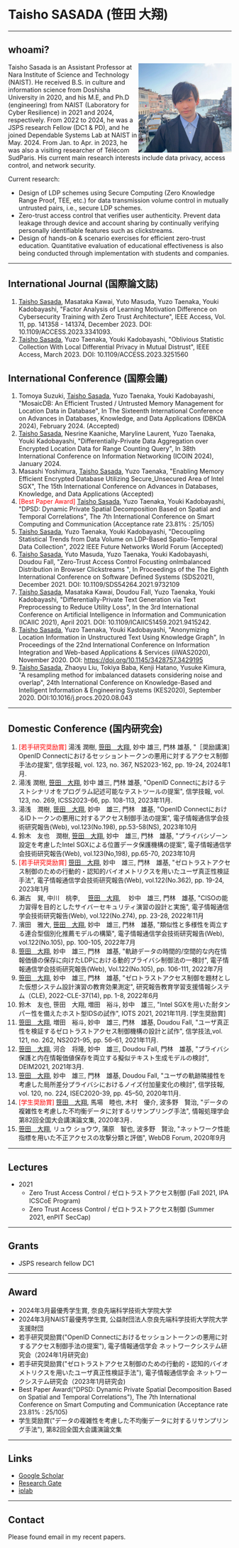 # Taisho SASADA (笹田 大翔)


***


## whoami?
<p><img src="./cv/tsasada.jpg" width="210" align="right" title="Photographed at Venice in Mar. 2023">Taisho Sasada is an Assistant Professor at Nara Institute of Science and Technology (NAIST). He received B.S. in culture and information science from Doshisha University in 2020, and his M.E, and Ph.D (engineering) from NAIST (Laboratory for Cyber Resilience) in 2021 and 2024, respectively. From 2022 to 2024, he was a JSPS research Fellow (DC1 & PD), and he joined Dependable Systems Lab at NAIST in May. 2024. From Jan. to Apr. in 2023, he was also a visiting researcher of Télécom SudParis. His current main research interests include data privacy, access control, and network security.</p>


Current research:
- Design of LDP schemes using Secure Computing (Zero Knowledge Range Proof, TEE, etc.) for data transmission volume control in mutually untrusted pairs, i.e., secure LDP schemes.
- Zero-trust access control that verifies user authenticity. Prevent data leakage through device and account sharing by continually verifying personally identifiable features such as clickstreams.
- Design of hands-on & scenario exercises for efficient zero-trust education. Quantitative evaluation of educational effectiveness is also being conducted through implementation with students and companies.


***


## International Journal (国際論文誌)
1. <u>Taisho Sasada</u>, Masataka Kawai, Yuto Masuda, Yuzo Taenaka, Youki Kadobayashi, "Factor Analysis of Learning Motivation Difference on Cybersecurity Training with Zero Trust Architecture", IEEE Access, Vol. 11, pp. 141358 - 141374, December 2023. DOI: 10.1109/ACCESS.2023.3341093.
2. <u>Taisho Sasada</u>, Yuzo Taenaka, Youki Kadobayashi, "Oblivious Statistic Collection With Local Differential Privacy in Mutual Distrust", IEEE Access, March 2023. DOI: 10.1109/ACCESS.2023.3251560

## International Conference (国際会議)
1. Tomoya Suzuki, <u>Taisho Sasada</u>, Yuzo Taenaka, Youki Kadobayashi, "MosaicDB: An Efficient Trusted / Untrusted Memory Management for Location Data in Database", In The Sixteenth International Conference on Advances in Databases, Knowledge, and Data Applications (DBKDA 2024), February 2024. (Accepted)
2. <u>Taisho Sasada</u>, Nesrine Kaaniche, Maryline Laurent, Yuzo Taenaka, Youki Kadobayashi, "Differentially-Private Data Aggregation over Encrypted Location Data for Range Counting Query", In 38th International Conference on Information Networking (ICOIN 2024), January 2024. 
3. Masashi Yoshimura, <u>Taisho Sasada</u>, Yuzo Taenaka, "Enabling Memory Efficient Encrypted Database Utilizing Secure_Unsecured Area of Intel SGX", The 15th International Conference on Advances in Databases, Knowledge, and Data Applications (Accepted)
4. <span style="color: red; ">[Best Paper Award]</span> <u>Taisho Sasada</u>, Yuzo Taenaka, Youki Kadobayashi, "DPSD: Dynamic Private Spatial Decomposition Based on Spatial and Temporal Correlations", The 7th International Conference on Smart Computing and Communication (Acceptance rate 23.81% : 25/105)
5. <u>Taisho Sasada</u>, Yuzo Taenaka, Youki Kadobayashi, "Decoupling Statistical Trends from Data Volume on LDP-Based Spatio-Temporal Data Collection", 2022 IEEE Future Networks World Forum (Accepted)
6. <u>Taisho Sasada</u>, Yuto Masuda, Yuzo Taenaka, Youki Kadobayashi, Doudou Fall, "Zero-Trust Access Control Focusting onlmbalanced Distribution in Browser Clickstreams ", In Proceedings of the The Eighth International Conference on Software Defined Systems (SDS2021), December 2021. DOI: 10.1109/SDS54264.2021.9732109
7. <u>Taisho Sasada</u>, Masataka Kawai, Doudou Fall, Yuzo Taenaka, Youki Kadobayashi, "Differentially-Private Text Generation via Text Preprocessing to Reduce Utility Loss", In the 3rd International Conference on Artificial Intelligence in Information and Communication (ICAIIC 2021), April 2021. DOI: 10.1109/ICAIIC51459.2021.9415242.
8. <u>Taisho Sasada</u>, Yuzo Taenaka, Youki Kadobayashi, "Anonymizing Location Information in Unstructured Text Using Knowledge Graph", In Proceedings of the 22nd International Conference on Information Integration and Web-based Applications & Services (iiWAS2020), November 2020. DOI: https://doi.org/10.1145/3428757.3429195
9. <u>Taisho Sasada</u>, Zhaoyu Liu, Tokiya Baba, Kenji Hatano, Yusuke Kimura, "A resampling method for imbalanced datasets considering noise and overlap", 24th International Conference on Knowledge-Based and Intelligent Information & Engineering Systems (KES2020), September 2020. DOI:10.1016/j.procs.2020.08.043

***

## Domestic Conference (国内研究会)
1. <span style="color: red; ">[若手研究奨励賞]</span> 湯浅 潤樹,  <u>笹田　大翔</u>, 妙中 雄三, 門林 雄基, "［奨励講演］OpenID Connectにおけるセッショントークンの悪用に対するアクセス制御手法の提案", 信学技報, vol. 123, no. 367, NS2023-162, pp. 19-24, 2024年1月.
2. 湯浅 潤樹,  <u>笹田　大翔</u>, 妙中 雄三, 門林 雄基, "OpenID Connectにおけるテストシナリオをプログラム記述可能なテストツールの提案", 信学技報, vol. 123, no. 269, ICSS2023-66, pp. 108-113, 2023年11月.
3. 湯浅　潤樹, <u>笹田　大翔</u>, 妙中　雄三, 門林　雄基, "OpenID ConnectにおけるIDトークンの悪用に対するアクセス制御手法の提案", 電子情報通信学会技術研究報告(Web), vol.123(No.198), pp.53-58(NS), 2023年10月
4. 鈴木　友也　潤樹, <u>笹田　大翔</u>, 妙中　雄三, 門林　雄基, "プライバシゾーン設定を考慮したIntel SGXによる位置データ保護機構の提案", 電子情報通信学会技術研究報告(Web), vol.123(No,198), pp.65-70, 2023年10月
5. <span style="color: red; ">[若手研究奨励賞]</span> <u>笹田　大翔</u>, 妙中　雄三, 門林　雄基, "ゼロトラストアクセス制御のための行動的・認知的バイオメトリクスを用いたユーザ真正性検証手法", 電子情報通信学会技術研究報告(Web),  vol.122(No.362), pp. 19-24, 2023年1月
6. 瀨古　巽, 中川　桃李, 　<u>笹田　大翔</u>, 　妙中　雄三, 門林　雄基,	"CISOの能力習得を目的としたサイバーセキュリティ演習の設計と実施", 電子情報通信学会技術研究報告(Web), vol.122(No.274), pp. 23-28, 2022年11月
7. 濱田　雅大, <u>笹田　大翔</u>, 妙中　雄三, 門林　雄基, "類似性と多様性を両立する連合型個別化推薦モデルの構築", 電子情報通信学会技術研究報告(Web), vol.122(No.105), pp. 100-105, 2022年7月
8. <u>笹田　大翔</u>, 妙中　雄三, 門林　雄基, "軌跡データの時間的/空間的な内在情報価値の保存に向けたLDPにおける動的プライバシ制御法の一検討", 電子情報通信学会技術研究報告(Web), Vol.122(No.105), pp. 106-111, 2022年7月
9. <u>笹田　大翔</u>, 妙中　雄三, 門林　雄基, "ゼロトラストアクセス制御を題材とした仮想システム設計演習の教育効果測定", 研究報告教育学習支援情報システム（CLE), 2022-CLE-37(14), pp. 1-8, 2022年6月
10. 鈴木　友也, 笹田　大翔, 増田　裕斗, 妙中　雄三, "Intel SGXを用いた耐タンパー性を備えたホスト型IDSの試作", IOTS 2021, 2021年11月. [学生奨励賞]
11. <u>笹田　大翔</u>, 増田　裕斗, 妙中　雄三, 門林　雄基, Doudou Fall, "ユーザ真正性を検証するゼロトラストアクセス制御機構の設計と試作", 信学技法,vol. 121, no. 262, NS2021-95, pp. 56–61, 2021年11月. 
12. <u>笹田　大翔</u>, 河合　将隆, 妙中　雄三, Doudou Fall, 門林　雄基, "プライバシ保護と内在情報価値保存を両立する擬似テキスト生成モデルの検討", DEIM2021, 2021年3月. 
13. <u>笹田　大翔</u>, 妙中　雄三, 門林　雄基, Doudou Fall, "ユーザの軌跡隣接性を考慮した局所差分プライバシにおけるノイズ付加量変化の検討", 信学技報, vol. 120, no. 224, ISEC2020-39, pp. 45–50, 2020年11月.
14. <span style="color: red; ">[学生奨励賞]</span> <u>笹田　大翔</u>, 馬場　睦也, 木村　優介, 波多野　賢治, "データの複雑性を考慮した不均衡データに対するリサンプリング手法", 情報処理学会 第82回全国大会講演論文集, 2020年3月．
15. <u>笹田　大翔</u>, リュウ ショウウ, 蒲原　智也, 波多野　賢治, "ネットワーク性能指標を用いた不正アクセスの攻撃分類と評価", WebDB Forum, 2020年9月

***

## Lectures

- 2021
  - Zero Trust Access Control / ゼロトラストアクセス制御 (Fall 2021, IPA ICSCoE Program)
  - Zero Trust Access Control / ゼロトラストアクセス制御 (Summer 2021, enPIT SecCap)

***

## Grants

- JSPS research fellow DC1

***

## Award
 - 2024年3月最優秀学生賞, 奈良先端科学技術大学院大学
 - 2024年3月NAIST最優秀学生賞, 公益財団法人奈良先端科学技術大学院大学支援財団 
 - 若手研究奨励賞("OpenID Connectにおけるセッショントークンの悪用に対するアクセス制御手法の提案"), 電子情報通信学会 ネットワークシステム研究会（2024年1月研究会)
 - 若手研究奨励賞("ゼロトラストアクセス制御のための行動的・認知的バイオメトリクスを用いたユーザ真正性検証手法"), 電子情報通信学会 ネットワークシステム研究会（2023年1月研究会)
 - Best Paper Award("DPSD: Dynamic Private Spatial Decomposition Based on Spatial and Temporal Correlations"), The 7th International Conference on Smart Computing and Communication (Acceptance rate 23.81% : 25/105)
 - 学生奨励賞("データの複雑性を考慮した不均衡データに対するリサンプリング手法"), 第82回全国大会講演論文集

***

## Links

- [Google Scholar](https://scholar.google.co.jp/citations?user=Orh0RxAAAAAJ&hl=en)
- [Research Gate](https://www.researchgate.net/profile/Taisho-Sasada)
- [iplab](https://iplab.naist.jp/)

***

## Contact

Please found email in my recent papers.
